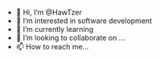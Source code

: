 - 👋 Hi, I’m @HawTzer
- 👀 I’m interested in software development
- 🌱 I’m currently learning 
- 💞️ I’m looking to collaborate on ...
- 📫 How to reach me...

<!---
HawTzer/HawTzer is a ✨ special ✨ repository because its `README.md` (this file) appears on your GitHub profile.
You can click the Preview link to take a look at your changes.
--->
